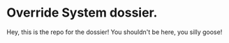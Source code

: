 # Override System dossier.

Hey, this is the repo for the dossier! You shouldn't be here, you silly goose!
